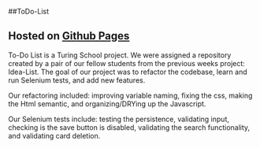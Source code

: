 ##ToDo-List

## Hosted on [Github Pages](https://dbull7.github.io/2DoBox-pivot/)

To-Do List is a Turing School project. We were assigned a repository created by a pair of our fellow students from the previous weeks project: Idea-List. The goal of our project was to refactor the codebase, learn and run Selenium tests, and add new features.  


Our refactoring included: improving variable naming, fixing the css, making the Html semantic, and organizing/DRYing up the Javascript.


Our Selenium tests include: testing the persistence, validating input, checking is the save button is disabled, validating the search functionality, and validating card deletion.
